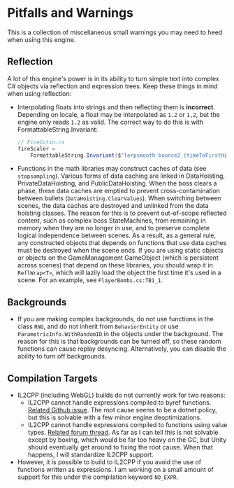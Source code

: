 # Pitfalls and Warnings

This is a collection of miscellaneous small warnings you may need to heed when using this engine.

## Reflection

A lot of this engine's power is in its ability to turn simple text into complex C# objects via reflection and expression trees. Keep these things in mind when using reflection:

- Interpolating floats into strings and then reflecting them is **incorrect**. Depending on locale, a float may be interpolated as `1.2` or `1,2`, but the engine only reads `1.2` as valid. The correct way to do this is with FormattableString.Invariant: 

  ```C#
  // FireCutin.cs
  fireScaler = 
      FormattableString.Invariant($"lerpsmooth bounce2 {timeToFirstHit} {timeToSecondHitPost} t {fireMultiplier.x} {fireMultiplier.y}").Into<BPY>();
  ```

- Functions in the math libraries may construct caches of data (see `stopsampling`). Various forms of data caching are linked in DataHoisting, PrivateDataHoisting, and PublicDataHoisting. When the boss clears a phase, these data caches are emptied to prevent cross-contamination between bullets (`DataHoisting.ClearValues`). When switching between scenes, the data caches are destroyed and unlinked from the data hoisting classes. The reason for this is to prevent out-of-scope reflected content, such as complex boss StateMachines, from remaining in memory when they are no longer in use, and to preserve complete logical independence between scenes. As a result, as a general rule, any constructed objects that depends on functions that use data caches must be destroyed when the scene ends. If you are using static objects or objects on the GameManagement GameObject (which is persistent across scenes) that depend on these libraries, you should wrap it in `ReflWrap<T>`, which will lazily load the object the first time it's used in a scene. For an example, see `PlayerBombs.cs:TB1_1`.

## Backgrounds

- If you are making complex backgrounds, do not use functions in the class `RNG`, and do not inherit from `BehaviorEntity` or use `ParametricInfo.WithRandomID` in the objects under the background. The reason for this is that backgrounds can be turned off, so these random functions can cause replay desyncing. Alternatively, you can disable the ability to turn off backgrounds. 

## Compilation Targets

- IL2CPP (including WebGL) builds do not currently work for two reasons:
  - IL2CPP cannot handle expressions compiled to byref functions. [Related Github issue](https://github.com/dotnet/runtime/issues/31075). The root cause seems to be a dotnet policy, but this is solvable with a few minor engine deoptimizations.
  - IL2CPP cannot handle expressions compiled to functions using value types. [Related forum thread](https://forum.unity.com/threads/are-c-expression-trees-or-ilgenerator-allowed-on-ios.489498/). As far as I can tell this is not solvable except by boxing, which would be far too heavy on the GC, but Unity should eventually get around to fixing the root cause. When that happens, I will standardize IL2CPP support. 
- However, it is possible to build to IL2CPP if you avoid the use of functions written as expressions. I am working on a small amount of support for this under the compilation keyword `NO_EXPR`. 